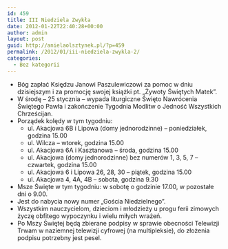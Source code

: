 ```yaml
---
id: 459
title: III Niedziela Zwykła
date: 2012-01-22T22:40:28+00:00
author: admin
layout: post
guid: http://anielaolsztynek.pl/?p=459
permalink: /2012/01/iii-niedziela-zwykla-2/
categories:
  - Bez kategorii
---
```

  * Bóg zapłać Księdzu Janowi Paszulewiczowi za pomoc w dniu dzisiejszym i za promocję swojej książki pt. &#8222;Żywoty Świętych Matek&#8221;.
  * W środę &#8211; 25 stycznia &#8211; wypada liturgiczne Święto Nawrócenia Świętego Pawła i zakończenie Tygodnia Modlitw o Jedność Wszystkich Chrześcijan.
  * Porządek kolędy w tym tygodniu: 
      * ul. Akacjowa 6B i Lipowa (domy jednorodzinne) &#8211; poniedziałek, godzina 15.00
      * ul. Wilcza &#8211; wtorek, godzina 15.00
      * ul. Akacjowa 6A i Kasztanowa &#8211; środa, godzina 15.00
      * ul. Akacjowa (domy jednorodzinne) bez numerów 1, 3, 5, 7 &#8211; czwartek, godzina 15.00
      * ul. Akacjowa 6 i Lipowa 26, 28, 30 &#8211; piątek, godzina 15.00
      * ul. Akacjowa 4, 4A, 4B &#8211; sobota, godzina 9.30
  * Msze Święte w tym tygodniu: w sobotę o godzinie 17.00, w pozostałe dni o 9.00.
  * Jest do nabycia nowy numer &#8222;Gościa Niedzielnego&#8221;.
  * Wszystkim nauczycielom, dzieciom i młodzieży u progu ferii zimowych życzę obfitego wypoczynku i wielu miłych wrażeń.
  * Po Mszy Świętej będą zbierane podpisy w sprawie obecności Telewizji Trwam w naziemnej telewizji cyfrowej (na multipleksie), do złożenia podpisu potrzebny jest pesel.